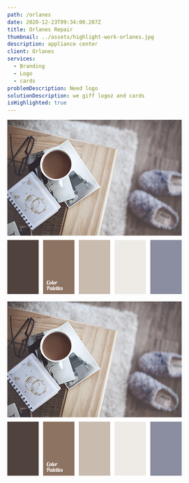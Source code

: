```yaml
---
path: /orlanes
date: 2020-12-23T09:34:00.207Z
title: Orlanes Repair
thumbnail: ../assets/highlight-work-orlanes.jpg
description: appliance center
client: Orlanes
services:
  - Branding
  - Logo
  - cards
problemDescription: Need logo
solutionDescription: we giff logoz and cards
isHighlighted: true
---
```

![](../assets/my-color-pallet.png)

![](../assets/my-color-pallet.png)